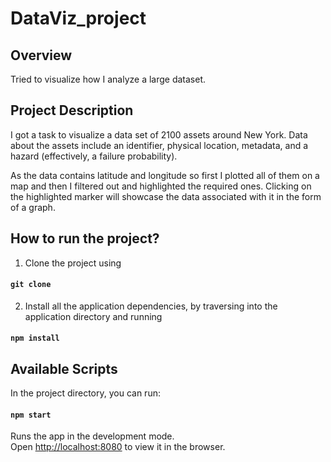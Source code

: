 # DataViz_project

## Overview
Tried to visualize how I analyze a large dataset.

## Project Description
I got a task to visualize a data set of 2100 assets around New York. Data about the assets include an identifier, physical location, metadata, and a hazard (effectively, a failure probability).

As the data contains latitude and longitude so first I plotted all of them on a map and then I filtered out and highlighted the required ones. Clicking on the highlighted marker will showcase the data associated with it in the form of a graph.

## How to run the project?

1) Clone the project using 
#### `git clone`

2) Install all the application dependencies, by traversing into the application directory and running
#### `npm install`

## Available Scripts

In the project directory, you can run:

#### `npm start`

Runs the app in the development mode.<br>
Open [http://localhost:8080](http://localhost:8080) to view it in the browser.
